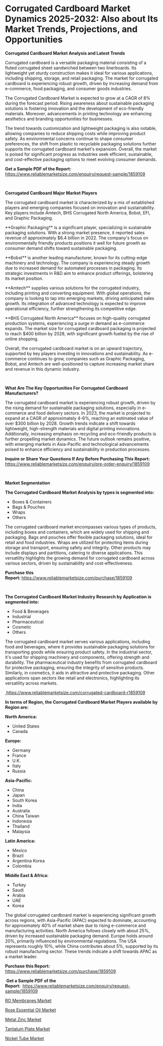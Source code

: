 <p><h1>Corrugated Cardboard Market Dynamics 2025-2032: Also about Its Market Trends, Projections, and Opportunities</h1></p><p><strong>Corrugated Cardboard Market Analysis and Latest Trends</strong></p>
<p><p>Corrugated cardboard is a versatile packaging material consisting of a fluted corrugated sheet sandwiched between two linerboards. Its lightweight yet sturdy construction makes it ideal for various applications, including shipping, storage, and retail packaging. The market for corrugated cardboard is experiencing robust growth, driven by increasing demand from e-commerce, food packaging, and consumer goods industries. </p><p>The Corrugated Cardboard Market is expected to grow at a CAGR of 8% during the forecast period. Rising awareness about sustainable packaging solutions is fostering innovation and the development of eco-friendly materials. Moreover, advancements in printing technology are enhancing aesthetics and branding opportunities for businesses. </p><p>The trend towards customization and lightweight packaging is also notable, allowing companies to reduce shipping costs while improving product safety. As environmental concerns continue to shape consumer preferences, the shift from plastic to recyclable packaging solutions further supports the corrugated cardboard market's expansion. Overall, the market is poised for significant progress as industries seek efficient, sustainable, and cost-effective packaging options to meet evolving consumer demands.</p></p>
<p><strong>Get a Sample PDF of the Report:&nbsp;</strong> <a href="https://www.reliablemarketsize.com/enquiry/request-sample/1859109?utm_campaign=1845&utm_medium=2&utm_source=Github&utm_content=ia&utm_term=31032025&utm_id=corrugated-cardboard">https://www.reliablemarketsize.com/enquiry/request-sample/1859109</a></p>
<p>&nbsp;</p>
<p><strong>Corrugated Cardboard Major Market Players</strong></p>
<p><p>The corrugated cardboard market is characterized by a mix of established players and emerging companies focused on innovation and sustainability. Key players include Amtech, BHS Corrugated North America, Bobst, EFI, and Graphic Packaging.</p><p>**Graphic Packaging** is a significant player, specializing in sustainable packaging solutions. With a strong market presence, it reported sales revenue of approximately $6.4 billion in 2022. The company's focus on environmentally friendly products positions it well for future growth as consumer demand shifts toward sustainable packaging.</p><p>**Bobst** is another leading manufacturer, known for its cutting-edge machinery and technology. The company is experiencing steady growth due to increased demand for automated processes in packaging. Its strategic investments in R&D aim to enhance product offerings, bolstering its market position.</p><p>**Amtech** supplies various solutions for the corrugated industry, including printing and converting equipment. With global operations, the company is looking to tap into emerging markets, driving anticipated sales growth. Its integration of advanced technology is expected to improve operational efficiency, further strengthening its competitive edge.</p><p>**BHS Corrugated North America** focuses on high-quality corrugated production systems, experiencing a surge in demand as e-commerce expands. The market size for corrugated cardboard packaging is projected to reach $400 billion by 2028, with significant growth fueled by the rise of online shopping.</p><p>Overall, the corrugated cardboard market is on an upward trajectory, supported by key players investing in innovations and sustainability. As e-commerce continues to grow, companies such as Graphic Packaging, Bobst, and Amtech are well-positioned to capture increasing market share and revenue in this dynamic industry.</p></p>
<p>&nbsp;</p>
<p><strong>What Are The Key Opportunities For Corrugated Cardboard Manufacturers?</strong></p>
<p><p>The corrugated cardboard market is experiencing robust growth, driven by the rising demand for sustainable packaging solutions, especially in e-commerce and food delivery sectors. In 2023, the market is projected to expand at a CAGR of approximately 4-6%, reaching an estimated value of over $300 billion by 2028. Growth trends indicate a shift towards lightweight, high-strength materials and digital printing innovations. Additionally, increasing emphasis on recycling and eco-friendly products is further propelling market dynamics. The future outlook remains positive, with emerging markets in Asia-Pacific and technological advancements poised to enhance efficiency and sustainability in production processes.</p></p>
<p><strong>Inquire or Share Your Questions If Any Before Purchasing This Report:</strong> <a href="https://www.reliablemarketsize.com/enquiry/pre-order-enquiry/1859109?utm_campaign=1845&utm_medium=2&utm_source=Github&utm_content=ia&utm_term=31032025&utm_id=corrugated-cardboard">https://www.reliablemarketsize.com/enquiry/pre-order-enquiry/1859109</a></p>
<p>&nbsp;</p>
<p><strong>Market Segmentation</strong></p>
<p><strong>The Corrugated Cardboard Market Analysis by types is segmented into:</strong></p>
<p><ul><li>Boxes & Containers</li><li>Bags & Pouches</li><li>Wraps</li><li>Others</li></ul></p>
<p><p>The corrugated cardboard market encompasses various types of products, including boxes and containers, which are widely used for shipping and packaging. Bags and pouches offer flexible packaging solutions, ideal for retail and food industries. Wraps are utilized for protecting items during storage and transport, ensuring safety and integrity. Other products may include displays and partitions, catering to diverse applications. This versatility highlights the growing demand for corrugated cardboard across various sectors, driven by sustainability and cost-effectiveness.</p></p>
<p><strong>Purchase this Report:&nbsp;</strong><a href="https://www.reliablemarketsize.com/purchase/1859109?utm_campaign=1845&utm_medium=2&utm_source=Github&utm_content=ia&utm_term=31032025&utm_id=corrugated-cardboard">https://www.reliablemarketsize.com/purchase/1859109</a></p>
<p>&nbsp;</p>
<p><strong>The Corrugated Cardboard Market Industry Research by Application is segmented into:</strong></p>
<p><ul><li>Food & Beverages</li><li>Industrial</li><li>Pharmaceutical</li><li>Cosmetic</li><li>Others</li></ul></p>
<p><p>The corrugated cardboard market serves various applications, including food and beverages, where it provides sustainable packaging solutions for transporting goods while ensuring product safety. In the industrial sector, it's used for shipping machinery and components, offering strength and durability. The pharmaceutical industry benefits from corrugated cardboard for protective packaging, ensuring the integrity of sensitive products. Similarly, in cosmetics, it aids in attractive and protective packaging. Other applications span sectors like retail and electronics, highlighting its versatility across markets.</p></p>
<p><a href="https://www.reliablemarketsize.com/corrugated-cardboard-r1859109?utm_campaign=1845&utm_medium=2&utm_source=Github&utm_content=ia&utm_term=31032025&utm_id=corrugated-cardboard">&nbsp;https://www.reliablemarketsize.com/corrugated-cardboard-r1859109</a></p>
<p><strong>In terms of Region, the Corrugated Cardboard Market Players available by Region are:</strong></p>
<p>
    <p> <strong> North America: </strong>
        <ul>
            <li>United States</li>
            <li>Canada</li>
        </ul>
        </p> 
    <p> <strong> Europe: </strong>
        <ul>
            <li>Germany</li>
            <li>France</li>
            <li>U.K.</li>
            <li>Italy</li>
            <li>Russia</li>
        </ul>
        </p> 
    <p> <strong> Asia-Pacific: </strong>
        <ul>
            <li>China</li>
            <li>Japan</li>
            <li>South Korea</li>
            <li>India</li>
            <li>Australia</li>
            <li>China Taiwan</li>
            <li>Indonesia</li>
            <li>Thailand</li>
            <li>Malaysia</li>
        </ul>
        </p> 
    <p> <strong> Latin America: </strong>
        <ul>
            <li>Mexico</li>
            <li>Brazil</li>
            <li>Argentina Korea</li>
            <li>Colombia</li>
        </ul>
        </p> 
    <p> <strong> Middle East & Africa: </strong>
        <ul>
            <li>Turkey</li>
            <li>Saudi</li>
            <li>Arabia</li>
            <li>UAE</li>
            <li>Korea</li>
        </ul>
    </p>
    </p>
<p><p>The global corrugated cardboard market is experiencing significant growth across regions, with Asia-Pacific (APAC) expected to dominate, accounting for approximately 40% of market share due to rising e-commerce and manufacturing activities. North America follows closely with about 25%, driven by increased sustainable packaging demand. Europe holds around 20%, primarily influenced by environmental regulations. The USA represents roughly 10%, while China contributes about 5%, supported by its robust manufacturing sector. These trends indicate a shift towards APAC as a market leader.</p></p>
<p><strong>Purchase this Report: </strong><a href="https://www.reliablemarketsize.com/purchase/1859109?utm_campaign=1845&utm_medium=2&utm_source=Github&utm_content=ia&utm_term=31032025&utm_id=corrugated-cardboard">https://www.reliablemarketsize.com/purchase/1859109</a></p>
<p>&nbsp;<strong>Get a Sample PDF of the Report:&nbsp;&nbsp;</strong><a href="https://www.reliablemarketsize.com/enquiry/request-sample/1859109?utm_campaign=1845&utm_medium=2&utm_source=Github&utm_content=ia&utm_term=31032025&utm_id=corrugated-cardboard">https://www.reliablemarketsize.com/enquiry/request-sample/1859109</a></p>
<p><strong></strong></p>
<p><p><a href="https://github.com/goliareanoyh/Market-Research-Report-List-1/blob/main/ro-membranes-market.md?utm_campaign=1845&utm_medium=2&utm_source=Github&utm_content=ia&utm_term=31032025&utm_id=corrugated-cardboard">RO Membranes Market</a></p><p><a href="https://github.com/nyanikumchu/Market-Research-Report-List-1/blob/main/rose-essential-oil-market.md?utm_campaign=1845&utm_medium=2&utm_source=Github&utm_content=ia&utm_term=31032025&utm_id=corrugated-cardboard">Rose Essential Oil Market</a></p><p><a href="https://github.com/naanaafranxu/Market-Research-Report-List-1/blob/main/metal-zinc-market.md?utm_campaign=1845&utm_medium=2&utm_source=Github&utm_content=ia&utm_term=31032025&utm_id=corrugated-cardboard">Metal Zinc Market</a></p><p><a href="https://github.com/suebabuhai/Market-Research-Report-List-1/blob/main/tantalum-plate-market.md?utm_campaign=1845&utm_medium=2&utm_source=Github&utm_content=ia&utm_term=31032025&utm_id=corrugated-cardboard">Tantalum Plate Market</a></p><p><a href="https://github.com/dagnewopus/Market-Research-Report-List-1/blob/main/nickel-tube-market.md?utm_campaign=1845&utm_medium=2&utm_source=Github&utm_content=ia&utm_term=31032025&utm_id=corrugated-cardboard">Nickel Tube Market</a></p></p>